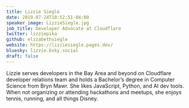 ```yaml
---
title: Lizzie Siegle
date: 2019-07-24T18:52:51-04:00
speaker_image: LizzieSiegle.jpg
job_title: Developer Advocate at Cloudflare
twitter: lizziepika
github: elizabethsiegle
website: https://lizziesiegle.pages.dev/
bluesky: lizzie.bsky.social
draft: false
---
```


Lizzie serves developers in the Bay Area and beyond on Cloudflare developer relations team and holds a Bachelor’s degree in Computer Science from Bryn Mawr. She likes JavaScript, Python, and AI dev tools. When not organizing or attending hackathons and meetups, she enjoys tennis, running, and all things Disney.

